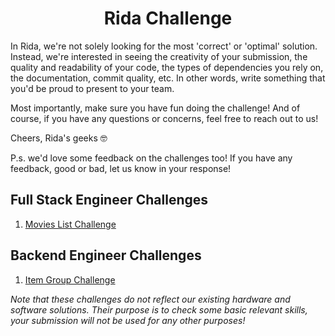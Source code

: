 <h1 align="center">Rida Challenge</h1>

In Rida, we're not solely looking for the most 'correct' or 'optimal' solution. Instead, we're interested in seeing the creativity of your submission, the quality and readability of your code, the types of dependencies you rely on, the documentation, commit quality, etc. In other words, write something that you'd be proud to present to your team.

Most importantly, make sure you have fun doing the challenge! And of course, if you have any questions or concerns, feel free to reach out to us!

Cheers, Rida's geeks 🤓

P.s. we'd love some feedback on the challenges too! If you have any feedback, good or bad, let us know in your response!

## Full Stack Engineer Challenges
1. [Movies List Challenge](fullstack/README.md)

## Backend Engineer Challenges
1. [Item Group Challenge](backend/README.md)

_Note that these challenges do not reflect our existing hardware and software solutions. Their purpose is to check some basic relevant skills, your submission will not be used for any other purposes!_
